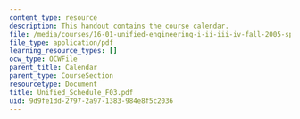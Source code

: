 ```yaml
---
content_type: resource
description: This handout contains the course calendar.
file: /media/courses/16-01-unified-engineering-i-ii-iii-iv-fall-2005-spring-2006/9d9fe1dd27972a971383984e8f5c2036_Unified_Schedule_F03.pdf
file_type: application/pdf
learning_resource_types: []
ocw_type: OCWFile
parent_title: Calendar
parent_type: CourseSection
resourcetype: Document
title: Unified_Schedule_F03.pdf
uid: 9d9fe1dd-2797-2a97-1383-984e8f5c2036
---
```

